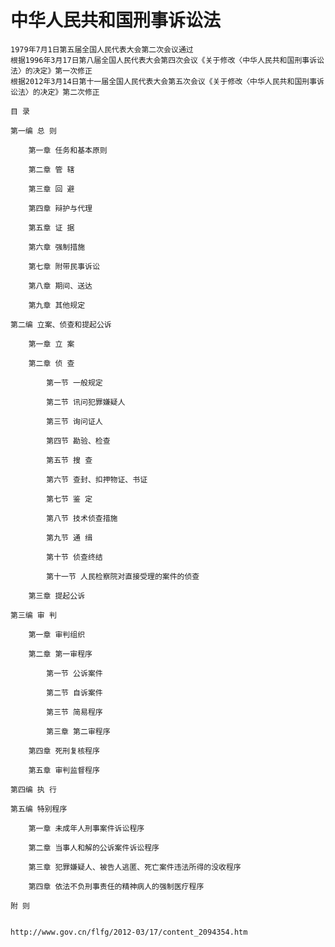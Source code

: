 # 中华人民共和国刑事诉讼法
    
    1979年7月1日第五届全国人民代表大会第二次会议通过
    根据1996年3月17日第八届全国人民代表大会第四次会议《关于修改〈中华人民共和国刑事诉讼法〉的决定》第一次修正
    根据2012年3月14日第十一届全国人民代表大会第五次会议《关于修改〈中华人民共和国刑事诉讼法〉的决定》第二次修正
    
    目 录
    
    第一编 总 则
    
        第一章 任务和基本原则
        
        第二章 管 辖
        
        第三章 回 避
        
        第四章 辩护与代理
        
        第五章 证 据
        
        第六章 强制措施
        
        第七章 附带民事诉讼
        
        第八章 期间、送达
        
        第九章 其他规定
    
    第二编 立案、侦查和提起公诉
    
        第一章 立 案
        
        第二章 侦 查
        
            第一节 一般规定
            
            第二节 讯问犯罪嫌疑人
            
            第三节 询问证人
            
            第四节 勘验、检查
            
            第五节 搜 查
            
            第六节 查封、扣押物证、书证
            
            第七节 鉴 定
            
            第八节 技术侦查措施
            
            第九节 通 缉
        
            第十节 侦查终结
            
            第十一节 人民检察院对直接受理的案件的侦查
        
        第三章 提起公诉
    
    第三编 审 判
    
        第一章 审判组织
        
        第二章 第一审程序
        
            第一节 公诉案件
            
            第二节 自诉案件
            
            第三节 简易程序
            
            第三章 第二审程序
        
        第四章 死刑复核程序
        
        第五章 审判监督程序
    
    第四编 执 行
    
    第五编 特别程序
    
        第一章 未成年人刑事案件诉讼程序
        
        第二章 当事人和解的公诉案件诉讼程序
        
        第三章 犯罪嫌疑人、被告人逃匿、死亡案件违法所得的没收程序
        
        第四章 依法不负刑事责任的精神病人的强制医疗程序
    
    附 则
    
    
    http://www.gov.cn/flfg/2012-03/17/content_2094354.htm